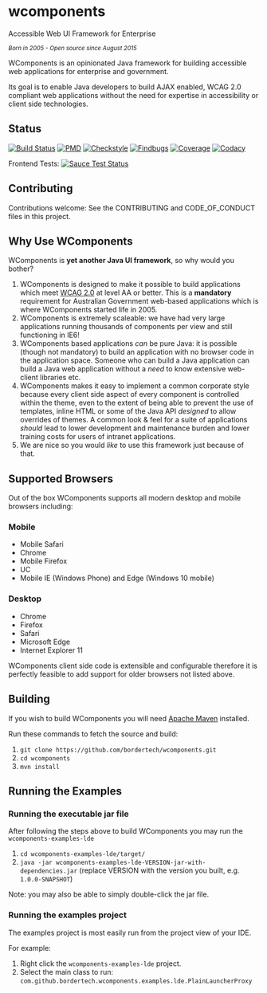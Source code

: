 # wcomponents

Accessible Web UI Framework for Enterprise

*<sup>Born in 2005 - Open source since August 2015</sup>*

WComponents is an opinionated Java framework for building accessible web applications for enterprise and government.

Its goal is to enable Java developers to build AJAX enabled, WCAG 2.0 compliant web applications without the need for expertise in accessibility or client side technologies.

## Status

[![Build Status](https://travis-ci.org/BorderTech/wcomponents.svg?branch=freddie)](https://travis-ci.org/BorderTech/wcomponents)
[![PMD](http://bordertech.github.io/wcomponents/badges/pmd.svg)](http://bordertech.github.io/wcomponents/pmd.html)
[![Checkstyle](http://bordertech.github.io/wcomponents/badges/checkstyle-result.svg)](http://bordertech.github.io/wcomponents/checkstyle-aggregate.html)
[![Findbugs](http://bordertech.github.io/wcomponents/badges/findbugs-report.svg)](http://bordertech.github.io/wcomponents/findbugs-report.html)
[![Coverage](http://bordertech.github.io/wcomponents/badges/coverage-report.svg)](http://bordertech.github.io/wcomponents/coverage-report/index.html)
[![Codacy](https://api.codacy.com/project/badge/grade/7ba92824eb1f4d60abeddf1e72108bbc)](https://www.codacy.com/app/BorderTech/wcomponents)

Frontend Tests:
[![Sauce Test Status](https://saucelabs.com/browser-matrix/javatech.svg)](https://saucelabs.com/u/javatech)

## Contributing

Contributions welcome: See the CONTRIBUTING and CODE_OF_CONDUCT files in this project.

## Why Use WComponents

WComponents is **yet another Java UI framework**, so why would you bother?

1. WComponents is designed to make it possible to build applications which meet [WCAG 2.0](http://www.w3.org/TR/WCAG20/) at level AA or better. This is a **mandatory** requirement for Australian Government web-based applications which is where WComponents started life in 2005.
2. WComponents is extremely scaleable: we have had very large applications running thousands of components per view and still functioning in IE6!
3. WComponents based applications _can_ be pure Java: it is possible (though not mandatory) to build an application with no browser code in the application space. Someone who can build a Java application can build a Java web application without a _need_ to know extensive web-client libraries etc.
4. WComponents makes it easy to implement a common corporate style because every client side aspect of every component is controlled within the theme, even to the extent of being able to prevent the use of templates, inline HTML or some of the Java API _designed_ to allow overrides of themes. A common look & feel for a suite of applications _should_ lead to lower development and maintenance burden and lower training costs for users of intranet applications.
5. We are nice so you would _like_ to use this framework just because of that.

## Supported Browsers

Out of the box WComponents supports all modern desktop and mobile browsers including:

### Mobile

- Mobile Safari
- Chrome
- Mobile Firefox
- UC
- Mobile IE (Windows Phone) and Edge (Windows 10 mobile)

### Desktop

- Chrome
- Firefox
- Safari
- Microsoft Edge
- Internet Explorer 11

WComponents client side code is extensible and configurable therefore it is perfectly feasible to add support for older browsers not listed above.

## Building

If you wish to build WComponents you will need [Apache Maven](https://maven.apache.org/) installed.

Run these commands to fetch the source and build:

1. `git clone https://github.com/bordertech/wcomponents.git`
2. `cd wcomponents`
3. `mvn install`

## Running the Examples

### Running the executable jar file

After following the steps above to build WComponents you may run the `wcomponents-examples-lde`

1. `cd wcomponents-examples-lde/target/`
2. `java -jar wcomponents-examples-lde-VERSION-jar-with-dependencies.jar` (replace VERSION with the version you built, e.g. `1.0.0-SNAPSHOT`)

Note: you may also be able to simply double-click the jar file.

### Running the examples project

The examples project is most easily run from the project view of your IDE.

For example:

1. Right click the `wcomponents-examples-lde` project.
2. Select the main class to run: `com.github.bordertech.wcomponents.examples.lde.PlainLauncherProxy`
